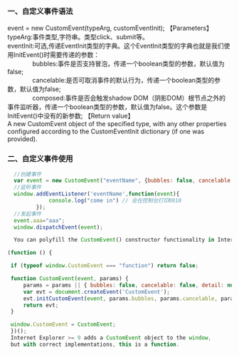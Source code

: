 ### 一、自定义事件语法
event = new CustomEvent(typeArg, customEventInit);
【Parameters】 
	typeArg:事件类型,字符串。类型click、submit等。   
	eventInit:可选,传递EventInit类型的字典。这个EventInit类型的字典也就是我们使用InitEvent()时需要传递的参数：   
　　　　bubbles:事件是否支持冒泡，传递一个boolean类型的参数，默认值为false;   
　　　　cancelable:是否可取消事件的默认行为，传递一个boolean类型的参数，默认值为false;   
　　　　composed:事件是否会触发shadow DOM（阴影DOM）根节点之外的事件监听器，传递一个boolean类型的参数，默认值为false。这个参数是InitEvent()中没有的新参数; 
【Return value】  
	A new CustomEvent object of the specified type, with any other properties configured according to the CustomEventInit dictionary (if one was provided).

### 二、自定义事件使用 
   ``` javascript
     //创建事件
	 var event = new CustomEvent("eventName", {bubbles: false, cancelable: false, composed: false, detail: null});
	 //监听事件
	 window.addEventListener('eventName',function(event){
				console.log("come in") // 会在控制台打印0010
			});
	 //发起事件
	 event.aaa="aaa";
	 window.dispatchEvent(event);
   ``` 
   ``` javascript
	 You can polyfill the CustomEvent() constructor functionality in Internet Explorer 9 and higher with the following code:

(function () {

    if (typeof window.CustomEvent === "function") return false;

    function CustomEvent(event, params) {
        params = params || { bubbles: false, cancelable: false, detail: null };
        var evt = document.createEvent('CustomEvent');
        evt.initCustomEvent(event, params.bubbles, params.cancelable, params.detail);
        return evt;
    }

    window.CustomEvent = CustomEvent;
	})();
	Internet Explorer >= 9 adds a CustomEvent object to the window,    
	but with correct implementations, this is a function.
   ```
		
		
